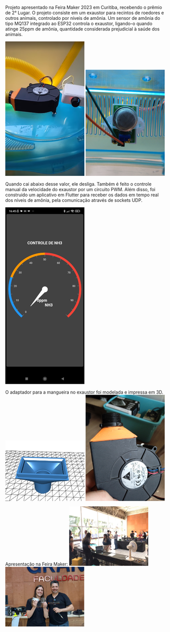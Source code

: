 Projeto apresentado na Feira Maker 2023 em Curitiba, recebendo o prêmio de 2° Lugar.
O projeto consiste em um exaustor para recintos de roedores e outros animais, controlado por níveis de amônia. 
Um sensor de amônia do tipo MQ137 integrado ao ESP32 controla o exaustor, ligando-o quando atinge 25ppm de amônia, quantidade considerada prejudicial à saúde dos animais. 

<img src="https://github.com/juliazschwartz/Ammonia_Control_Fan/blob/main/fan.png" alt="fan" width="250"/>
<img src="https://github.com/juliazschwartz/Ammonia_Control_Fan/blob/main/mq137_a.jpg" alt="sensor" width="250"/>

Quando cai abaixo desse valor, ele desliga. Também é feito o controle manual da velocidade do exaustor por um circuito PWM.
Além disso, foi construido um aplicativo em Flutter para receber os dados em tempo real dos níveis de amônia, pela comunicação através de sockets UDP.

<img src="https://github.com/juliazschwartz/Ammonia_Control_Fan/blob/main/Screenshot_2023-12-19-16-45-17-596_com.example.flutter_application_1.jpg" alt="Your image title" width="250"/>

O adaptador para a mangueira no exaustor foi modelada e impressa em 3D.
<img src="https://github.com/juliazschwartz/Ammonia_Control_Fan/blob/main/modelo.png" alt="Your image title" width="250"/>
<img src="https://github.com/juliazschwartz/Ammonia_Control_Fan/blob/main/IMG_20231128_121346.jpg" alt="Your image title" width="250"/>

Apresentação na Feira Maker: 
<img src="https://github.com/juliazschwartz/Ammonia_Control_Fan/blob/main/FB_IMG_1702936540810.jpg" alt="Your image title" width="250"/>
<img src="https://github.com/juliazschwartz/Ammonia_Control_Fan/blob/main/maker_fair.png" alt="Your image title" width="250"/>





